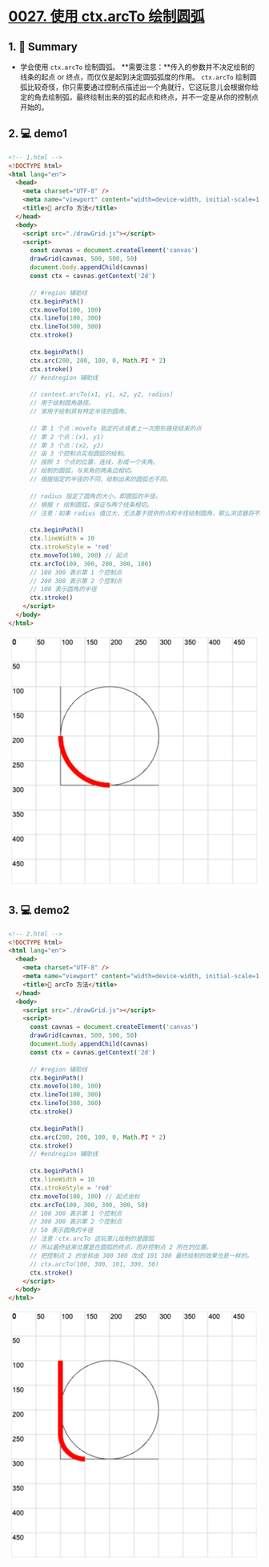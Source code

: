 # [0027. 使用 ctx.arcTo 绘制圆弧](https://github.com/Tdahuyou/canvas/tree/main/0027.%20%E4%BD%BF%E7%94%A8%20ctx.arcTo%20%E7%BB%98%E5%88%B6%E5%9C%86%E5%BC%A7)

<!-- region:toc -->

<!-- endregion:toc -->

## 1. 📝 Summary

- 学会使用 `ctx.arcTo` 绘制圆弧。
**需要注意：**传入的参数并不决定绘制的线条的起点 or 终点，而仅仅是起到决定圆弧弧度的作用。
`ctx.arcTo` 绘制圆弧比较奇怪，你只需要通过控制点描述出一个角就行，它这玩意儿会根据你给定的角去绘制弧，最终绘制出来的弧的起点和终点，并不一定是从你的控制点开始的。

## 2. 💻 demo1

```html
<!-- 1.html -->
<!DOCTYPE html>
<html lang="en">
  <head>
    <meta charset="UTF-8" />
    <meta name="viewport" content="width=device-width, initial-scale=1.0" />
    <title>📝 arcTo 方法</title>
  </head>
  <body>
    <script src="./drawGrid.js"></script>
    <script>
      const cavnas = document.createElement('canvas')
      drawGrid(cavnas, 500, 500, 50)
      document.body.appendChild(cavnas)
      const ctx = cavnas.getContext('2d')

      // #region 辅助线
      ctx.beginPath()
      ctx.moveTo(100, 100)
      ctx.lineTo(100, 300)
      ctx.lineTo(300, 300)
      ctx.stroke()

      ctx.beginPath()
      ctx.arc(200, 200, 100, 0, Math.PI * 2)
      ctx.stroke()
      // #endregion 辅助线

      // context.arcTo(x1, y1, x2, y2, radius)
      // 用于绘制圆角路径。
      // 常用于绘制具有特定半径的圆角。

      // 第 1 个点：moveTo 指定的点或者上一次图形路径结束的点
      // 第 2 个点：(x1, y1)
      // 第 3 个点：(x2, y2)
      // 由 3 个控制点实现圆弧的绘制。
      // 按照 3 个点的位置，连线，形成一个夹角。
      // 绘制的圆弧，与夹角的两条边相切。
      // 根据指定的半径的不同，绘制出来的圆弧也不同。

      // radius 指定了圆角的大小，即圆弧的半径。
      // 根据 r 绘制圆弧，保证与两个线条相切。
      // 注意：如果 radius 值过大，无法基于提供的点和半径绘制圆角，那么浏览器将不绘制圆弧。

      ctx.beginPath()
      ctx.lineWidth = 10
      ctx.strokeStyle = 'red'
      ctx.moveTo(100, 200) // 起点
      ctx.arcTo(100, 300, 200, 300, 100)
      // 100 300 表示第 1 个控制点
      // 200 300 表示第 2 个控制点
      // 100 表示圆角的半径
      ctx.stroke()
    </script>
  </body>
</html>
```

![](md-imgs/2024-10-04-10-58-45.png)

## 3. 💻 demo2

```html
<!-- 2.html -->
<!DOCTYPE html>
<html lang="en">
  <head>
    <meta charset="UTF-8" />
    <meta name="viewport" content="width=device-width, initial-scale=1.0" />
    <title>📝 arcTo 方法</title>
  </head>
  <body>
    <script src="./drawGrid.js"></script>
    <script>
      const cavnas = document.createElement('canvas')
      drawGrid(cavnas, 500, 500, 50)
      document.body.appendChild(cavnas)
      const ctx = cavnas.getContext('2d')

      // #region 辅助线
      ctx.beginPath()
      ctx.moveTo(100, 100)
      ctx.lineTo(100, 300)
      ctx.lineTo(300, 300)
      ctx.stroke()

      ctx.beginPath()
      ctx.arc(200, 200, 100, 0, Math.PI * 2)
      ctx.stroke()
      // #endregion 辅助线

      ctx.beginPath()
      ctx.lineWidth = 10
      ctx.strokeStyle = 'red'
      ctx.moveTo(100, 100) // 起点坐标
      ctx.arcTo(100, 300, 300, 300, 50)
      // 100 300 表示第 1 个控制点
      // 300 300 表示第 2 个控制点
      // 50 表示圆角的半径
      // 注意：ctx.arcTo 这玩意儿绘制的是圆弧
      // 所以最终结束位置是在圆弧的终点，而非控制点 2 所在的位置。
      // 把控制点 2 的坐标由 300 300 改成 101 300 最终绘制的效果也是一样的。
      // ctx.arcTo(100, 300, 101, 300, 50)
      ctx.stroke()
    </script>
  </body>
</html>
```

![](md-imgs/2024-10-04-10-58-53.png)

